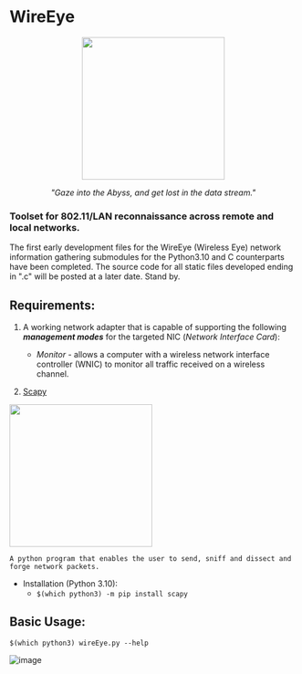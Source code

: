 # WireEye
<p align="center">
    <img src="https://github.com/PlatinumVoyager/WireEye/assets/116006542/c75953b6-3d82-4372-ae36-ea62f4d3bb7d" wdith=250 height=250>
</p>
<p align="center"><i>"Gaze into the Abyss, and get lost in the data stream."</i></p>

### Toolset for 802.11/LAN reconnaissance across remote and local networks.

The first early development files for the WireEye (Wireless Eye) network information gathering submodules for the Python3.10 and C counterparts have been completed. The source code for all static files developed ending in ".c" will be posted at a later date. Stand by.

## Requirements:
1. A working network adapter that is capable of supporting the following **_management modes_**
for the targeted NIC (*Network Interface Card*):

    - _Monitor_ - allows a computer with a wireless network interface controller (WNIC) to monitor all traffic received on a wireless channel.

2. [Scapy](https://scapy.net/) 
<img src="https://scapy.readthedocs.io/en/latest/_images/scapy_logo.png" width="250">

    A python program that enables the user to send, sniff and dissect and forge network packets.
- Installation (Python 3.10):
    - `$(which python3) -m pip install scapy`

## Basic Usage:
`$(which python3) wireEye.py --help` 

![image](https://github.com/PlatinumVoyager/WireEye/assets/116006542/71263f22-466f-431a-aa05-471dac0e9bda)
